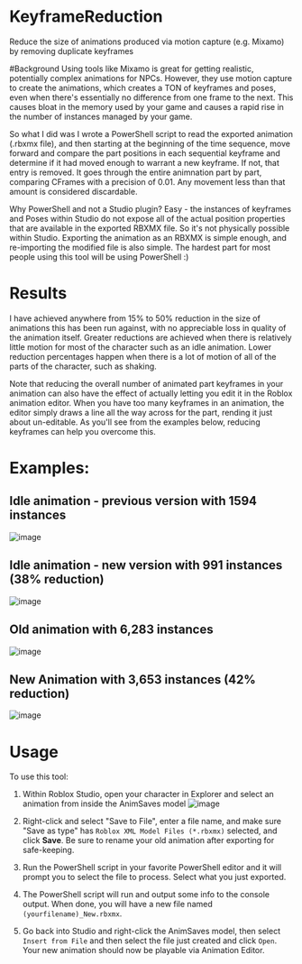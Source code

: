 # KeyframeReduction
Reduce the size of animations produced via motion capture (e.g. Mixamo) by removing duplicate keyframes

#Background
Using tools like Mixamo is great for getting realistic, potentially complex animations for NPCs. However, they use motion capture to create the animations, which creates a TON of keyframes and poses, even when there's essentially no difference from one frame to the next. This causes bloat in the memory used by your game and causes a rapid rise in the number of instances managed by your game.

So what I did was I wrote a PowerShell script to read the exported animation (.rbxmx file), and then starting at the beginning of the time sequence, move forward and compare the part positions in each sequential keyframe and determine if it had moved enough to warrant a new keyframe. If not, that entry is removed. It goes through the entire animnation part by part, comparing CFrames with a precision of 0.01. Any movement less than that amount is considered discardable.

Why PowerShell and not a Studio plugin? Easy - the instances of keyframes and Poses within Studio do not expose all of the actual position properties that are available in the exported RBXMX file. So it's not physically possible within Studio. Exporting the animation as an RBXMX is simple enough, and re-importing the modified file is also simple. The hardest part for most people using this tool will be using PowerShell :)

# Results
I have achieved anywhere from 15% to 50% reduction in the size of animations this has been run against, with no appreciable loss in quality of the animation itself. Greater reductions are achieved when there is relatively little motion for most of the character such as an idle animation. Lower reduction percentages happen when there is a lot of motion of all of the parts of the character, such as shaking.

Note that reducing the overall number of animated part keyframes in your animation can also have the effect of actually letting you edit it in the Roblox animation editor. When you have too many keyframes in an animation, the editor simply draws a line all the way across for the part, rending it just about un-editable. As you'll see from the examples below, reducing keyframes can help you overcome this.

# Examples:

## Idle animation - previous version with 1594 instances

![image](https://user-images.githubusercontent.com/82744105/134259489-8d94f4bb-4517-4548-85f3-5e0639063810.png)


## Idle animation - new version with 991 instances (38% reduction)

![image](https://user-images.githubusercontent.com/82744105/134259528-1e1d8076-ce7d-45cb-98c5-511cb1119a06.png)


## Old animation with 6,283 instances

![image](https://user-images.githubusercontent.com/82744105/134259710-60caae3b-0e89-4df9-9c60-b9e442a1c9e1.png)


## New Animation with 3,653 instances (42% reduction)

![image](https://user-images.githubusercontent.com/82744105/134259753-3ef4173c-089f-4180-9a05-d0797322a947.png)


# Usage
To use this tool:
1. Within Roblox Studio, open your character in Explorer and select an animation from inside the AnimSaves model
![image](https://user-images.githubusercontent.com/82744105/134259981-fb296932-c034-436e-a8b1-69b5210bcd54.png)

2. Right-click and select "Save to File", enter a file name, and make sure "Save as type" has `Roblox XML Model Files (*.rbxmx)` selected, and click **Save**. Be sure to rename your old animation after exporting for safe-keeping.

3. Run the PowerShell script in your favorite PowerShell editor and it will prompt you to select the file to process. Select what you just exported.

4. The PowerShell script will run and output some info to the console output. When done, you will have a new file named `(yourfilename)_New.rbxmx`. 

5. Go back into Studio and right-click the AnimSaves model, then select `Insert from File` and then select the file just created and click `Open`. Your new animation should now be playable via Animation Editor.



